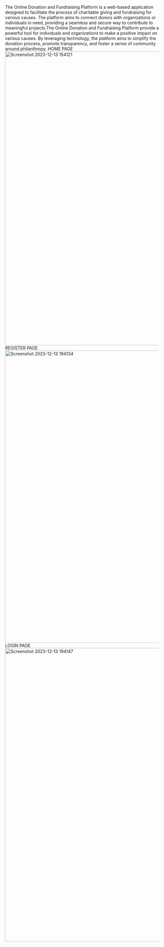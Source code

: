 The Online Donation and Fundraising Platform is a web-based application designed to facilitate the process of charitable giving and fundraising for various causes. The platform aims to connect donors with organizations or individuals in need, providing a seamless and secure way to contribute to meaningful projects.The Online Donation and Fundraising Platform provide a powerful tool for individuals and organizations to make a positive impact on various causes. By leveraging technology, the platform aims to simplify the donation process, promote transparency, and foster a sense of community around philanthropy.
HOME PAGE<img width="959" alt="Screenshot 2023-12-13 154121" src="https://github.com/viswabharathit/React_IRC/assets/125241243/a49dd13c-b0a3-4b9f-9f17-6df0896399b3">
REGISTER PAGE<img width="954" alt="Screenshot 2023-12-13 194134" src="https://github.com/viswabharathit/React_IRC/assets/125241243/fd9bf240-9aa5-401b-a4c2-a299f9ed65b0">
LOGIN PAGE<img width="958" alt="Screenshot 2023-12-13 194147" src="https://github.com/viswabharathit/React_IRC/assets/125241243/ed40dacc-eaf6-4be4-adcc-3d75f6aadac9">

